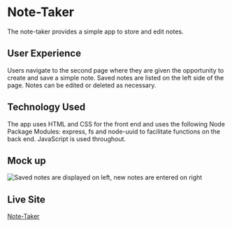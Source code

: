 # Note-Taker
The note-taker provides a simple app to store and edit notes. 

## User Experience
Users navigate to the second page where they are given the opportunity to create and save a simple note. Saved notes are listed on the left side of the page. Notes can be edited or deleted as necessary. 

## Technology Used
The app uses HTML and CSS for the front end and uses the following Node Package Modules: express, fs and node-uuid to facilitate functions on the back end.  JavaScript is used throughout. 

## Mock up

![Saved notes are displayed on left, new notes are entered on right]()


## Live Site
[Note-Taker]()
